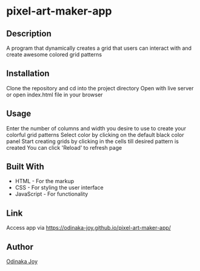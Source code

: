 # pixel-art-maker-app

## Description
A program that dynamically creates a grid that users can interact with and create awesome colored grid patterns

## Installation
Clone the repository and cd into the project directory
Open with live server or open index.html file in your browser

## Usage
Enter the number of columns and width you desire to use to create your colorful grid patterns
Select color by clicking on the default black color panel
Start creating grids by clicking in the cells till desired pattern is created
You can click 'Reload' to refresh page

## Built With
* HTML - For the markup
* CSS - For styling the user interface
* JavaScript - For functionality

## Link
Access app via https://odinaka-joy.github.io/pixel-art-maker-app/

## Author
[Odinaka Joy](https://odinaka-joy.github.io/my-portfolio/)
